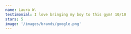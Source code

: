 ```yaml
---
name: Laura W.
testimonial: I love bringing my boy to this gym! 10/10
stars: 5
image: '/images/brands/google.png'
---
```

